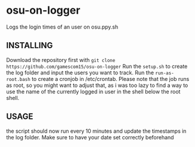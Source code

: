 # osu-on-logger
Logs the login times of an user on osu.ppy.sh

## INSTALLING
Download the repository first with `git clone https://github.com/gamescom15/osu-on-logger`
Run the `setup.sh` to create the log folder and input the users you want to track.
Run the `run-as-root.bash` to create a cronjob in /etc/crontab. Please note that the job runs as root, so you might want to adjust that, as i was too lazy to find a way to use the name of the currently logged in user in the shell below the root shell.

## USAGE
the script should now run every 10 minutes and update the timestamps in the log folder. Make sure to have your date set correctly beforehand
